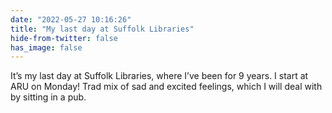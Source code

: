 ```yaml
---
date: "2022-05-27 10:16:26"
title: "My last day at Suffolk Libraries"
hide-from-twitter: false
has_image: false
---
```


It’s my last day at Suffolk Libraries, where I’ve been for 9 years. I start at ARU on Monday! Trad mix of sad and excited feelings, which I will deal with by sitting in a pub.
